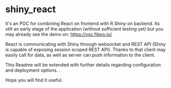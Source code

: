 # shiny_react
It's an POC for combining React on frontend with R Shiny on backend.
Its still an early stage of the application (without sufficient testing yet) but you may already see the demo on:
https://vsc.filpro.io/

React is communicating with Shiny through websocket and REST API (Shiny is capable of exposing session scoped REST API). 
Thanks to that client may easily call for data, as well as server can push information to the client. 

This Readme will be extended with further details regarding configuration and deployment options. .

Hope you will find it useful. 
